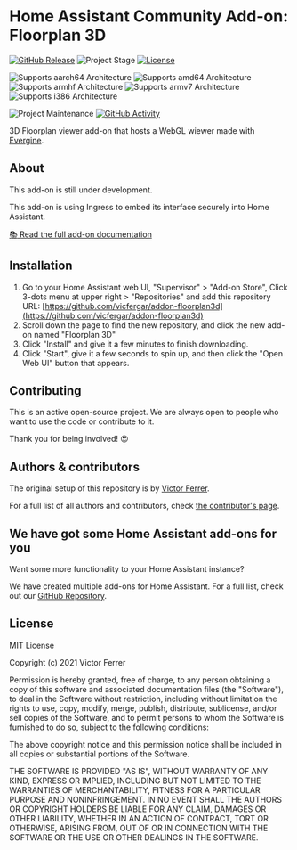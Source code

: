 # Home Assistant Community Add-on: Floorplan 3D

[![GitHub Release][releases-shield]][releases]
![Project Stage][project-stage-shield]
[![License][license-shield]](LICENSE)

![Supports aarch64 Architecture][aarch64-shield]
![Supports amd64 Architecture][amd64-shield]
![Supports armhf Architecture][armhf-shield]
![Supports armv7 Architecture][armv7-shield]
![Supports i386 Architecture][i386-shield]

![Project Maintenance][maintenance-shield]
[![GitHub Activity][commits-shield]][commits]

3D Floorplan viewer add-on that hosts a WebGL wiewer made with [Evergine](https://evergine.com/).

## About

This add-on is still under development.

This add-on is using Ingress to embed its interface securely into Home Assistant.

[:books: Read the full add-on documentation][docs]

## Installation

1. Go to your Home Assistant web UI, "Supervisor" > "Add-on Store", Click 3-dots menu at upper right > "Repositories" and add this repository URL: [https://github.com/vicfergar/addon-floorplan3d](https://github.com/vicfergar/addon-floorplan3d)
1. Scroll down the page to find the new repository, and click the new add-on named "Floorplan 3D"
1. Click "Install" and give it a few minutes to finish downloading.
1. Click "Start", give it a few seconds to spin up, and then click the "Open Web UI" button that appears.

## Contributing

This is an active open-source project. We are always open to people who want to
use the code or contribute to it.

Thank you for being involved! :heart_eyes:

## Authors & contributors

The original setup of this repository is by [Victor Ferrer][vicfergar].

For a full list of all authors and contributors,
check [the contributor's page][contributors].

## We have got some Home Assistant add-ons for you

Want some more functionality to your Home Assistant instance?

We have created multiple add-ons for Home Assistant. For a full list, check out
our [GitHub Repository][repository].

## License

MIT License

Copyright (c) 2021 Victor Ferrer

Permission is hereby granted, free of charge, to any person obtaining a copy
of this software and associated documentation files (the "Software"), to deal
in the Software without restriction, including without limitation the rights
to use, copy, modify, merge, publish, distribute, sublicense, and/or sell
copies of the Software, and to permit persons to whom the Software is
furnished to do so, subject to the following conditions:

The above copyright notice and this permission notice shall be included in all
copies or substantial portions of the Software.

THE SOFTWARE IS PROVIDED "AS IS", WITHOUT WARRANTY OF ANY KIND, EXPRESS OR
IMPLIED, INCLUDING BUT NOT LIMITED TO THE WARRANTIES OF MERCHANTABILITY,
FITNESS FOR A PARTICULAR PURPOSE AND NONINFRINGEMENT. IN NO EVENT SHALL THE
AUTHORS OR COPYRIGHT HOLDERS BE LIABLE FOR ANY CLAIM, DAMAGES OR OTHER
LIABILITY, WHETHER IN AN ACTION OF CONTRACT, TORT OR OTHERWISE, ARISING FROM,
OUT OF OR IN CONNECTION WITH THE SOFTWARE OR THE USE OR OTHER DEALINGS IN THE
SOFTWARE.

[aarch64-shield]: https://img.shields.io/badge/aarch64-yes-green.svg
[amd64-shield]: https://img.shields.io/badge/amd64-yes-green.svg
[armhf-shield]: https://img.shields.io/badge/armhf-yes-green.svg
[armv7-shield]: https://img.shields.io/badge/armv7-yes-green.svg
[commits-shield]: https://img.shields.io/github/commit-activity/y/vicfergar/addon-floorplan3d.svg
[commits]: https://github.com/vicfergar/addon-floorplan3d/commits/main
[contributors]: https://github.com/vicfergar/addon-floorplan3d/graphs/contributors
[docs]: https://github.com/vicfergar/addon-floorplan3d/blob/main/wave-sample/DOCS.md
[vicfergar]: https://github.com/vicfergar
[gitlabci-shield]: https://gitlab.com/vicfergar/addon-floorplan3d/badges/main/pipeline.svg
[gitlabci]: https://gitlab.com/vicfergar/addon-floorplan3d/pipelines
[i386-shield]: https://img.shields.io/badge/i386-yes-green.svg
[issue]: https://github.com/vicfergar/addon-floorplan3d/issues
[license-shield]: https://img.shields.io/github/license/vicfergar/addon-floorplan3d.svg
[maintenance-shield]: https://img.shields.io/maintenance/yes/2021.svg
[project-stage-shield]: https://img.shields.io/badge/project%20stage-production%20ready-brightgreen.svg
[reddit]: https://reddit.com/r/homeassistant
[releases-shield]: https://img.shields.io/github/release/vicfergar/addon-floorplan3d.svg
[releases]: https://github.com/vicfergar/addon-floorplan3d/releases
[repository]: https://github.com/hassio-addons/repository
